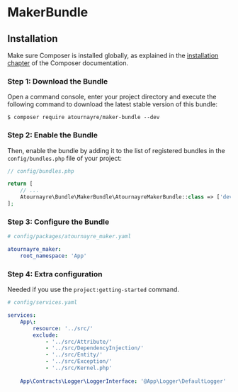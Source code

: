 # MakerBundle

## Installation

Make sure Composer is installed globally, as explained in the
[installation chapter](https://getcomposer.org/doc/00-intro.md)
of the Composer documentation.

### Step 1: Download the Bundle

Open a command console, enter your project directory and execute the
following command to download the latest stable version of this bundle:

```console
$ composer require atournayre/maker-bundle --dev
```

### Step 2: Enable the Bundle

Then, enable the bundle by adding it to the list of registered bundles
in the `config/bundles.php` file of your project:

```php
// config/bundles.php

return [
    // ...
    Atournayre\Bundle\MakerBundle\AtournayreMakerBundle::class => ['dev' => true],
];
```

### Step 3: Configure the Bundle

```yaml
# config/packages/atournayre_maker.yaml

atournayre_maker:
    root_namespace: 'App'
```

### Step 4: Extra configuration

Needed if you use the `project:getting-started` command.
```yaml
# config/services.yaml

services:
    App\:
        resource: '../src/'
        exclude:
            - '../src/Attribute/'
            - '../src/DependencyInjection/'
            - '../src/Entity/'
            - '../src/Exception/'
            - '../src/Kernel.php'
                
    App\Contracts\Logger\LoggerInterface: '@App\Logger\DefaultLogger'
```
